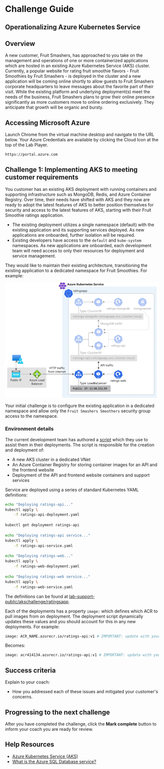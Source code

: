 # Challenge Guide

## Operationalizing Azure Kubernetes Service

## Overview

A new customer, Fruit Smashers, has approached to you take on the management and operations of one or more containerized applications which are hosted in an existing Azure Kubernetes Service (AKS) cluster. Currently, a popular website for rating fruit smoothie flavors - Fruit Smoothies by Fruit Smashers - is deployed in the cluster and a new application will be coming online shortly to allow guests to Fruit Smashers corporate headquarters to leave messages about the favorite part of their visit. While the existing platform and underlying deployment(s) meet the needs of the business, Fruit Smashers plans to grow their online presence significantly as more customers move to online ordering exclusively. They anticipate that growth will be organic and bursty.

## Accessing Microsoft Azure

Launch Chrome from the virtual machine desktop and navigate to the URL below. Your Azure Credentials are available by clicking the Cloud Icon at the top of the Lab Player.

```sh
https://portal.azure.com
```

## Challenge 1: Implementing AKS to meeting customer requirements

You customer has an existing AKS deployment with running containers and supporting infrastructure such as MongoDB, Redis, and Azure Container Registry. Over time, their needs have shifted with AKS and they now are ready to adopt the latest features of AKS to better position themselves for security and access to the latest features of AKS, starting with their Fruit Smoothie ratings application.

- The existing deployment utilizes a single namespace (default) with the existing application and its supporting services deployed. As new applications are onboarded, further isolation will be required.
- Existing developers have access to the `default` and `kube-system` namespaces. As new applications are onboarded, each development team will need access to only their resources for deployment and service management.

They would like to maintain their existing architecture, transitioning the existing application to a dedicated namespace for Fruit Smoothies. For example:

![Ratings architecture in dedicated namespace](images/ratings_architecture.png)

Your initial challenge is to configure the existing application in a dedicated namespace and allow only the `Fruit Smashers Smoothers` security group access to the namespace.

### Environment details

The current development team has authored a <a href="https://github.com/opsgility/lab-support-public/blob/master/akschallenge/ratingsapp/deploy.sh" target="_blank">script</a> which they use to assist them in their deployments. The script is responsible for the creation and deployment of:

- A new AKS cluster in a dedicated VNet
- An Azure Container Registry for storing container images for an API and the frontend website
- Deployment of the API and frontend website containers and support services

Service are deployed using a series of standard Kubernetes YAML definitions:

```sh
echo "Deploying ratings-api..."
kubectl apply \
    -f ratings-api-deployment.yaml

kubectl get deployment ratings-api

echo "Deploying ratings-api service..."
kubectl apply \
    -f ratings-api-service.yaml

echo "Deploying ratings-web..."
kubectl apply \
    -f ratings-web-deployment.yaml

echo "Deploying ratings-web service..."
kubectl apply \
    -f ratings-web-service.yaml
```

The definitions can be found at <a href="https://github.com/opsgility/lab-support-public/tree/master/akschallenge/ratingsapp" target="_blank">lab-support-public/akschallenge/ratingsapp</a>.

Each of the deployments has a property `image:` which defines which ACR to pull images from on deployment. The deployment script dynamically updates these values and you should account for this in any new deployments. For example:

```sh
image: ACR_NAME.azurecr.io/ratings-api:v1 # IMPORTANT: update with your own repository
```

Becomes:

```sh
image: acr414134.azurecr.io/ratings-api:v1 # IMPORTANT: update with your own repository
```

## Success criteria

Explain to your coach:

- How you addressed each of these issues and mitigated your customer's concerns.

## Progressing to the next challenge

After you have completed the challenge, click the **Mark complete** button to inform your coach you are ready for review.

## Help Resources

- <a href="https://docs.microsoft.com/azure/aks/intro-kubernetes" target="_blank">Azure Kubernetes Service (AKS)</a>
- <a href="https://docs.microsoft.com/azure/sql-database/sql-database-technical-overview" target="_blank">What is the Azure SQL Database service?</a>

